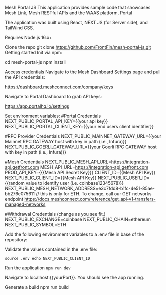 Mesh Portal JS
This application provides sample code that showcases  Mesh Link, Mesh RESTful APIs and the WAAS platform, Portal

The application was built using React, NEXT JS (for Server side), and TailWind CSS.

Requires Node.js 16.x+

Clone the repo git clone https://github.com/FrontFin/mesh-portal-js.git Getting started Init via npm:

cd mesh-portal-js npm install

Access credentials
Navigate to the Mesh Dashboard Settings page and pull the API credentials:

https://dashboard.meshconnect.com/company/keys


Navigate to Portal Dashboard to grab API keys:

https://app.portalhq.io/settings

Set environment variables:
#Portal Credentials
NEXT_PUBLIC_PORTAL_API_KEY={{your api key}}
NEXT_PUBLIC_PORTAL_CLIENT_KEY={{your end users client identifier}} 

#RPC Provider Credentials
NEXT_PUBLIC_MAINNET_GATEWAY_URL={{your Mainnet RPC GATEWAY host with key in path (i.e., Infura)}}
NEXT_PUBLIC_GOERLI_GATEWAY_URL={{your Goerli RPC GATEWAY host with key in path (i.e., Infura)}}


#Mesh Credentials
NEXT_PUBLIC_MESH_API_URL=https://integration-api.getfront.com
MESH_API_URL=https://integration-api.getfront.com
PROD_API_KEY={{{Mesh API Secret Key}}}
CLIENT_ID={{Mesh API Key}}
NEXT_PUBLIC_CLIENT_ID={{Mesh API Key}}
NEXT_PUBLIC_USER_ID={{random value to identify user (i.e. coinbase12345678)}} 
NEXT_PUBLIC_MESH_NETWORK_ADDRESS=e3c7fdd8-b1fc-4e51-85ae-bb276e075611 // this is only for ETH.  To change, call our GET networks endpoint https://docs.meshconnect.com/reference/get_api-v1-transfers-managed-networks


#Withdrawal Credentials (change as you see fit.)
NEXT_PUBLIC_EXCHANGE=coinbase
NEXT_PUBLIC_CHAIN=ethereum
NEXT_PUBLIC_SYMBOL=ETH

Add the following environment variables to a .env file in base of the repository:

Validate the values contained in the .env file:

```source .env echo NEXT_PUBLIC_CLIENT_ID ```

Run the application
```npm run dev ```

Navigate to localhost:{{yourPort}}. You should see the app running.

Generate a build npm run build